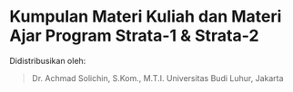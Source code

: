 # Kumpulan Materi Kuliah dan Materi Ajar Program Strata-1 & Strata-2

Didistribusikan oleh:
> Dr. Achmad Solichin, S.Kom., M.T.I.
> Universitas Budi Luhur, Jakarta
